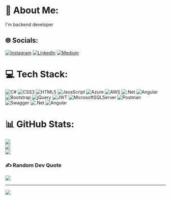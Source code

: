 <!---
- 👋 Hi, I’m Ümit BALIKCI
- 👀 I’m interested in .Net Core Projects

[![linkedin](https://img.shields.io/badge/Linkedin-000000?style=for-the-badge&logo=Linkedin&logoColor=blue)](https://www.linkedin.com/in/umitbalikci/)


<p align="center">
      <img height="180em" src="https://github-readme-stats.vercel.app/api?username=UmitBalikci&theme=merko&show_icons=true&count_private=true)"/>
      <img height="180em" src="https://github-readme-stats-eight-theta.vercel.app/api/top-langs/?username=UmitBalikci&layout=compact&langs_count=8&theme=merko"/>
</p>
UmitBalikci/UmitBalikci is a ✨ special ✨ repository because its `README.md` (this file) appears on your GitHub profile.
You can click the Preview link to take a look at your changes
--->
# 💫 About Me:
I'm backend developer


## 🌐 Socials:
[![Instagram](https://img.shields.io/badge/Instagram-%23E4405F.svg?logo=Instagram&logoColor=white)](https://instagram.com/umit.balikcii) [![LinkedIn](https://img.shields.io/badge/LinkedIn-%230077B5.svg?logo=linkedin&logoColor=white)](https://linkedin.com/in/umitbalikci) [![Medium](https://img.shields.io/badge/Medium-12100E?logo=medium&logoColor=white)](https://medium.com/@@umitbalikci) 

# 💻 Tech Stack:
![C#](https://img.shields.io/badge/c%23-%23239120.svg?style=for-the-badge&logo=csharp&logoColor=white) ![CSS3](https://img.shields.io/badge/css3-%231572B6.svg?style=for-the-badge&logo=css3&logoColor=white) ![HTML5](https://img.shields.io/badge/html5-%23E34F26.svg?style=for-the-badge&logo=html5&logoColor=white) ![JavaScript](https://img.shields.io/badge/javascript-%23323330.svg?style=for-the-badge&logo=javascript&logoColor=%23F7DF1E) ![Azure](https://img.shields.io/badge/azure-%230072C6.svg?style=for-the-badge&logo=microsoftazure&logoColor=white) ![AWS](https://img.shields.io/badge/AWS-%23FF9900.svg?style=for-the-badge&logo=amazon-aws&logoColor=white) ![.Net](https://img.shields.io/badge/.NET-5C2D91?style=for-the-badge&logo=.net&logoColor=white) ![Angular](https://img.shields.io/badge/angular-%23DD0031.svg?style=for-the-badge&logo=angular&logoColor=white) ![Bootstrap](https://img.shields.io/badge/bootstrap-%238511FA.svg?style=for-the-badge&logo=bootstrap&logoColor=white) ![jQuery](https://img.shields.io/badge/jquery-%230769AD.svg?style=for-the-badge&logo=jquery&logoColor=white) ![JWT](https://img.shields.io/badge/JWT-black?style=for-the-badge&logo=JSON%20web%20tokens) ![MicrosoftSQLServer](https://img.shields.io/badge/Microsoft%20SQL%20Server-CC2927?style=for-the-badge&logo=microsoft%20sql%20server&logoColor=white) ![Postman](https://img.shields.io/badge/Postman-FF6C37?style=for-the-badge&logo=postman&logoColor=white) ![Swagger](https://img.shields.io/badge/-Swagger-%23Clojure?style=for-the-badge&logo=swagger&logoColor=white) ![.Net](https://img.shields.io/badge/.NET-5C2D91?style=for-the-badge&logo=.net&logoColor=white) ![Angular](https://img.shields.io/badge/angular-%23DD0031.svg?style=for-the-badge&logo=angular&logoColor=white)
# 📊 GitHub Stats:
![](https://github-readme-stats.vercel.app/api?username=umitbalikci&theme=radical&hide_border=false&include_all_commits=true&count_private=true)<br/>
![](https://github-readme-streak-stats.herokuapp.com/?user=umitbalikci&theme=radical&hide_border=false)<br/>
![](https://github-readme-stats.vercel.app/api/top-langs/?username=umitbalikci&theme=radical&hide_border=false&include_all_commits=true&count_private=true&layout=compact)

### ✍️ Random Dev Quote
![](https://quotes-github-readme.vercel.app/api?type=horizontal&theme=radical)

---
[![](https://visitcount.itsvg.in/api?id=umitbalikci&icon=5&color=6)](https://visitcount.itsvg.in)

<!-- Proudly created with GPRM ( https://gprm.itsvg.in ) -->
